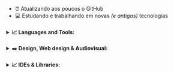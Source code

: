- :alarm_clock: Atualizando aos poucos o GitHub 
- :computer: Estudando e trabalhando em novas _(e antigas)_ tecnologias


<h4>
<details>
<summary>📈 Languages and Tools:</summary>
<p align="center"><img align="left" alt="Visual Studio Code" width="26px" src="https://raw.githubusercontent.com/github/explore/80688e429a7d4ef2fca1e82350fe8e3517d3494d/topics/visual-studio-code/visual-studio-code.png" /></p>
<p align="center"><img align="left" alt="HTML5" width="26px" src="https://raw.githubusercontent.com/github/explore/80688e429a7d4ef2fca1e82350fe8e3517d3494d/topics/html/html.png" /></p>
<p align="center"><img align="left" alt="CSS3" width="26px" src="https://raw.githubusercontent.com/github/explore/80688e429a7d4ef2fca1e82350fe8e3517d3494d/topics/css/css.png" /></p>
<p align="center"><img align="left" alt="Node.js" width="26px" src="https://raw.githubusercontent.com/github/explore/80688e429a7d4ef2fca1e82350fe8e3517d3494d/topics/nodejs/nodejs.png" /></p>
<p align="center"><img align="left" alt="Terminal" width="26px" src="https://raw.githubusercontent.com/github/explore/80688e429a7d4ef2fca1e82350fe8e3517d3494d/topics/terminal/terminal.png" /></p>
<p align="center"><img align="left" alt="MATLAB" width="26px" src="https://raw.githubusercontent.com/github/explore/80688e429a7d4ef2fca1e82350fe8e3517d3494d/topics/matlab/matlab.png" /></p>
<p align="center"><img align="left" alt="Python" width="26px" src="https://raw.githubusercontent.com/github/explore/80688e429a7d4ef2fca1e82350fe8e3517d3494d/topics/python/python.png" /></p>
<p align="center"><img align="left" alt="C" width="26px" src="https://raw.githubusercontent.com/github/explore/80688e429a7d4ef2fca1e82350fe8e3517d3494d/topics/c/c.png" /></p>
</details>
</h4>

<h4>
<details>
<summary>✒️ Design, Web design & Audiovisual:</summary>
  <p align="center"><img align="left" alt="Adobe Premire Pro" width="26px" heigth="26px"  src="https://simpleicons.org/icons/adobepremierepro.svg" /></p>
  <p align="center"><img align="left" alt="Adobe Xd" width="26px" src="https://simpleicons.org/icons/adobexd.svg" /></p>
  <p align="center"><img align="left" alt="Adobe InDesign" width="26px" src="https://simpleicons.org/icons/adobeindesign.svg" /></p>
  <p align="center"><img align="left" alt="Adobe Illustrator" width="26px" src="https://simpleicons.org/icons/adobeillustrator.svg" /></p>
  <p align="center"><img align="left" alt="Adobe Lightroom" width="26px" src="https://simpleicons.org/icons/adobelightroomcc.svg" /></p>
  <p align="center"><img align="left" alt="Adobe Photoshop" width="26px" src="https://simpleicons.org/icons/adobephotoshop.svg" /></p>
  <p align="center"><img align="left" alt="Adobe After Effects" width="26px" src="https://simpleicons.org/icons/adobeaftereffects.svg" /></p>
  <p align="center"><img align="left" alt="HTML5" width="26px" src="https://simpleicons.org/icons/html5.svg" /></p>
  <p align="center"><img align="left" alt="Figma" width="26px" src="https://simpleicons.org/icons/figma.svg" /></p>
  <p align="center"><img align="left" alt="Blender" width="26px" src="https://simpleicons.org/icons/blender.svg" /></p>
  <p align="center"><img align="left" alt="Canva" width="26px" src="https://simpleicons.org/icons/canva.svg" /></p>
  <p align="center"><img align="left" alt="WordPress" width="26px" src="https://simpleicons.org/icons/wordpress.svg" /></p>
  <p align="center"><img align="left" alt="Krita" width="26px" src="https://simpleicons.org/icons/krita.svg" /></p>
  <p align="center"><img align="left" alt="Wix" width="26px" src="https://simpleicons.org/icons/wix.svg" /></p>
  <p align="center"><img align="left" alt="Inkscape" width="26px" src="https://simpleicons.org/icons/inkscape.svg" /></p>
  <p align="center"><img align="left" alt="Woo" width="26px" src="https://simpleicons.org/icons/woo.svg" /></p>
  <p align="center"><img align="left" alt="Angular" width="26px" src="https://simpleicons.org/icons/angular.svg" /></p>
</details>
</h4>


<h4>
<details>
<summary>📈 IDEs & Libraries:</summary>
  <p align="center"><img align="left" alt="Adobe Premire Pro" width="26px" heigth="26px"  src="https://simpleicons.org/icons/adobepremierepro.svg" /></p>
</details>
</h4>
 <!---
<h4>
<details>
<summary>📈 Competitive Programming:</summary>
  <p align="center"><img align="left" alt="Adobe Premire Pro" width="26px" heigth="26px"  src="https://simpleicons.org/icons/adobepremierepro.svg" /></p>
</details>
</h4>

<h4>
<details>
<summary>📈 Portfolios:</summary>
  <p align="center"><img align="left" alt="Dribbble" width="26px" heigth="26px"  src="https://simpleicons.org/icons/dribbble.svg" /></p>
  <p align="center"><img align="left" alt="Dribbble" width="26px" heigth="26px"  src="https://simpleicons.org/icons/dribbble.svg" /></p>
  <p align="center"><img align="left" alt="Dribbble" width="26px" heigth="26px"  src="https://simpleicons.org/icons/dribbble.svg" /></p>
  <p align="center"><img align="left" alt="Dribbble" width="26px" heigth="26px"  src="https://simpleicons.org/icons/dribbble.svg" /></p>
  <p align="center"><img align="left" alt="Dribbble" width="26px" heigth="26px"  src="https://simpleicons.org/icons/dribbble.svg" /></p>
  <p align="center"><img align="left" alt="Dribbble" width="26px" heigth="26px"  src="https://simpleicons.org/icons/dribbble.svg" /></p>
  <p align="center"><img align="left" alt="Dribbble" width="26px" heigth="26px"  src="https://simpleicons.org/icons/dribbble.svg" /></p>
</details>
</h4>

<h4>
<details>
<summary>📈 Productivy:</summary>
  <p align="center"><img align="left" alt="Slack" width="26px" heigth="26px"  src="https://simpleicons.org/icons/slack.svg" /></p>
  <p align="center"><img align="left" alt="Slack" width="26px" heigth="26px"  src="https://simpleicons.org/icons/slack.svg" /></p>
  <p align="center"><img align="left" alt="Slack" width="26px" heigth="26px"  src="https://simpleicons.org/icons/slack.svg" /></p>
  <p align="center"><img align="left" alt="Slack" width="26px" heigth="26px"  src="https://simpleicons.org/icons/slack.svg" /></p>
  <p align="center"><img align="left" alt="Slack" width="26px" heigth="26px"  src="https://simpleicons.org/icons/slack.svg" /></p>
  <p align="center"><img align="left" alt="Slack" width="26px" heigth="26px"  src="https://simpleicons.org/icons/slack.svg" /></p>
  <p align="center"><img align="left" alt="Slack" width="26px" heigth="26px"  src="https://simpleicons.org/icons/slack.svg" /></p>
</details>
</h4>

---!>
